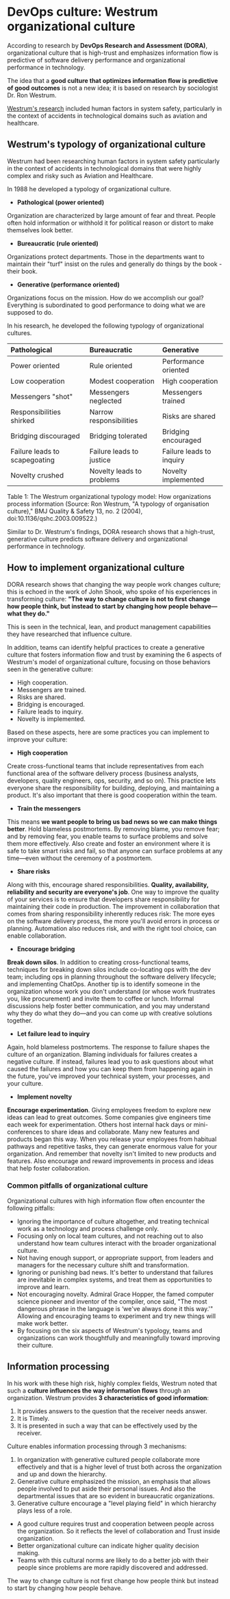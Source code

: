 # DevOps culture: Westrum organizational culture

According to research by __DevOps Research and Assessment (DORA)__, organizational culture that is high-trust and emphasizes information flow is predictive of software delivery performance and organizational performance in technology. 

The idea that a __good culture that optimizes information flow is predictive of good outcomes__ is not a new idea; it is based on research by sociologist Dr. Ron Westrum. 

[Westrum's research](https://qualitysafety.bmj.com/content/13/suppl_2/ii22) included human factors in system safety, particularly in the context of accidents in technological domains such as aviation and healthcare.

## Westrum's typology of organizational culture
Westrum had been researching human factors in system safety particularly in the context of accidents in technological 
domains that were highly complex and risky such as Aviation and Healthcare. 

In 1988 he developed a typology of organizational culture. 

  * **Pathological (power oriented)** 
  
  Organization are characterized by large amount of fear and threat. People often hold information or withhold it for political reason 
or distort to make themselves look better. 

  * **Bureaucratic (rule oriented)** 
  
  Organizations protect departments. Those in the departments want to maintain their "turf" insist on the rules and generally do things by the book - their book. 
  
  * **Generative (performance oriented)**
  
  Organizations focus on the mission. How do we accomplish our goal? Everything is subordinated to good performance to doing what 
we are supposed to do. 

In his research, he developed the following typology of organizational cultures.

| Pathological   | Bureaucratic	| Generative |
| :--- | :--- | :--- |
| Power oriented | Rule oriented | Performance oriented |
| Low cooperation | Modest cooperation | High cooperation |
| Messengers "shot" | Messengers neglected | Messengers trained |
| Responsibilities shirked | Narrow responsibilities | Risks are shared |
| Bridging discouraged | Bridging tolerated | Bridging encouraged |
| Failure leads to scapegoating | Failure leads to justice | Failure leads to inquiry |
| Novelty crushed | Novelty leads to problems | Novelty implemented |


Table 1: The Westrum organizational typology model: How organizations process information (Source: Ron Westrum, "A typology of organisation culture)," BMJ Quality & Safety 13, no. 2 (2004), doi:10.1136/qshc.2003.009522.)

Similar to Dr. Westrum's findings, DORA research shows that a high-trust, generative culture predicts software delivery and organizational performance in technology.

## How to implement organizational culture

DORA research shows that changing the way people work changes culture; this is echoed in the work of John Shook, who spoke of his experiences in transforming culture: **"The way to change culture is not to first change how people think, but instead to start by changing how people behave—what they do."** 

This is seen in the technical, lean, and product management capabilities they have researched that influence culture.

In addition, teams can identify helpful practices to create a generative culture that fosters information flow and trust by examining the 6 aspects of Westrum's model of organizational culture, focusing on those behaviors seen in the generative culture:

  * High cooperation.
  * Messengers are trained.
  * Risks are shared.
  * Bridging is encouraged.
  * Failure leads to inquiry.
  * Novelty is implemented.

Based on these aspects, here are some practices you can implement to improve your culture:

  * **High cooperation**
  
  Create cross-functional teams that include representatives from each functional area of the software delivery process (business analysts, developers, quality engineers, ops, security, and so on). This practice lets everyone share the responsibility for building, deploying, and maintaining a product. It's also important that there is good cooperation within the team.

  * **Train the messengers**
  
  This means __we want people to bring us bad news so we can make things better__. Hold blameless postmortems. By removing blame, you remove fear; and by removing fear, you enable teams to surface problems and solve them more effectively. Also create and foster an environment where it is safe to take smart risks and fail, so that anyone can surface problems at any time—even without the ceremony of a postmortem.

  * **Share risks**

  Along with this, encourage shared responsibilities. __Quality, availability, reliability and security are everyone's job__. One way to improve the quality of your services is to ensure that developers share responsibility for maintaining their code in production. The improvement in collaboration that comes from sharing responsibility inherently reduces risk: The more eyes on the software delivery process, the more you'll avoid errors in process or planning. Automation also reduces risk, and with the right tool choice, can enable collaboration.

  * **Encourage bridging** 
  
  __Break down silos__. In addition to creating cross-functional teams, techniques for breaking down silos include co-locating ops with the dev team; including ops in planning throughout the software delivery lifecycle; and implementing ChatOps. Another tip is to identify someone in the organization whose work you don't understand (or whose work frustrates you, like procurement) and invite them to coffee or lunch. Informal discussions help foster better communication, and you may understand why they do what they do—and you can come up with creative solutions together.

  * **Let failure lead to inquiry**

  Again, hold blameless postmortems. The response to failure shapes the culture of an organization. Blaming individuals for failures creates a negative culture. If instead, failures lead you to ask questions about what caused the failures and how you can keep them from happening again in the future, you've improved your technical system, your processes, and your culture.

  * **Implement novelty** 
  
  __Encourage experimentation__. Giving employees freedom to explore new ideas can lead to great outcomes. Some companies give engineers time each week for experimentation. Others host internal hack days or mini-conferences to share ideas and collaborate. Many new features and products began this way. When you release your employees from habitual pathways and repetitive tasks, they can generate enormous value for your organization. And remember that novelty isn't limited to new products and features. Also encourage and reward improvements in process and ideas that help foster collaboration.

### Common pitfalls of organizational culture

Organizational cultures with high information flow often encounter the following pitfalls:

  - Ignoring the importance of culture altogether, and treating technical work as a technology and process challenge only.
  - Focusing only on local team cultures, and not reaching out to also understand how team cultures interact with the broader organizational culture.
  - Not having enough support, or appropriate support, from leaders and managers for the necessary culture shift and transformation.
  - Ignoring or punishing bad news. It's better to understand that failures are inevitable in complex systems, and treat them as opportunities to improve and learn.
  - Not encouraging novelty. Admiral Grace Hopper, the famed computer science pioneer and inventor of the compiler, once said, "The most dangerous phrase in the language is ‘we've always done it this way.'" Allowing and encouraging teams to experiment and try new things will make work better.
  - By focusing on the six aspects of Westrum's typology, teams and organizations can work thoughtfully and meaningfully toward improving their culture.


## Information processing

In his work with these high risk, highly complex fields, Westrum noted that such a __culture influences the way information flows__ through an organization. Westrum provides __3 characteristics of good information__:

  1. It provides answers to the question that the receiver needs answer. 
  2. It is Timely. 
  3. It is presented in such a way that can be effectively used by the receiver. 
  
Culture enables information processing through 3 mechanisms:
  1. In organization with generative cultured people collaborate more effectively and that is a higher level of trust both 
across the organization and up and down the hierarchy. 
  2. Generative culture emphasized the mission, an emphasis that allows people involved to put aside their personal issues. 
  And also the departmental issues that are so evident in bureaucratic organizations. 
  3. Generative culture encourage a "level playing field" in which hierarchy plays less of a role. 

  - A good culture requires trust and cooperation between people across the organization. So it reflects the level of collaboration and Trust inside organization. 
  - Better organizational culture can indicate higher quality decision making. 
  - Teams with this cultural norms are likely to do a better job with their people since problems are more rapidly discovered and addressed.
  
 The way to change culture is not first change how people think but instead to start by changing how people behave. 

  
